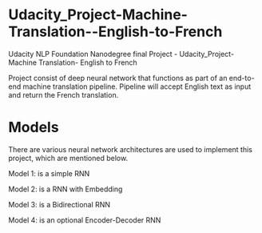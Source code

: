 # Udacity_Project-Machine-Translation--English-to-French
Udacity NLP Foundation Nanodegree final Project - Udacity_Project-Machine Translation- English to French

Project consist of deep neural network that functions as part of an end-to-end machine translation pipeline. Pipeline will accept English text as input and return the French translation.

# Models
There are various neural network architectures are used to implement this project, which are mentioned below.

Model 1: is a simple RNN

Model 2: is a RNN with Embedding

Model 3: is a Bidirectional RNN

Model 4: is an optional Encoder-Decoder RNN
